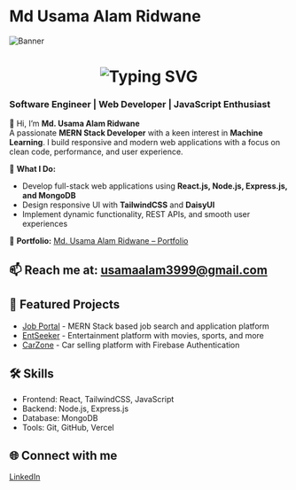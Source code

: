 # Md Usama Alam Ridwane

![Banner](https://i.ibb.co.com/hJVQhxK5/Web-Developer.png)


<h1 align="center">
  <img src="https://readme-typing-svg.herokuapp.com?size=20&duration=10000&color=F72B92&center=true&vCenter=true&lines=Hi+👋,+I'm+Md.+Usama+Alam+Ridwane" alt="Typing SVG" />
</h1>
<h3 align="left">Software Engineer | Web Developer | JavaScript Enthusiast</h3>

👋 Hi, I’m **Md. Usama Alam Ridwane**  
A passionate **MERN Stack Developer** with a keen interest in **Machine Learning**. I build responsive and modern web applications with a focus on clean code, performance, and user experience.  

💼 **What I Do:**  
- Develop full-stack web applications using **React.js, Node.js, Express.js, and MongoDB**  
- Design responsive UI with **TailwindCSS** and **DaisyUI**  
- Implement dynamic functionality, REST APIs, and smooth user experiences  

🚀 **Portfolio:** [Md. Usama Alam Ridwane – Portfolio](https://my-portfolio-nu-tawny-56.vercel.app/)

## 📫 Reach me at: **usamaalam3999@gmail.com**  

## 🚀 Featured Projects

- [Job Portal](https://job-portal-client-one-rust.vercel.app/) - MERN Stack based job search and application platform
- [EntSeeker](https://entseeker.vercel.app/) - Entertainment platform with movies, sports, and more 
- [CarZone](https://carzone-client.vercel.app/) - Car selling platform with Firebase Authentication

## 🛠️ Skills
- Frontend: React, TailwindCSS, JavaScript  
- Backend: Node.js, Express.js  
- Database: MongoDB  
- Tools: Git, GitHub, Vercel  
  
## 🌐 Connect with me
[LinkedIn](https://www.linkedin.com/in/md-usama-alam-ridwane-376b3a1a4/)




